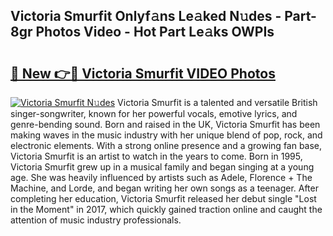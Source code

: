 ## Victoria Smurfit Onlyf𝚊ns Le𝚊ked N𝚞des - Part-8gr Photos Video - Hot Part Le𝚊ks OWPIs

# <h2><a href="http://ab76573.deff.icu/?id=Victoria+Smurfit">🔗 New 👉🔴 Victoria Smurfit VIDEO Photos</a></h2>

[![Victoria Smurfit N𝚞des](https://i.imgur.com/rIISA9y.gif)](http://ab76573.deff.icu/?id=Victoria+Smurfit)
Victoria Smurfit is a talented and versatile British singer-songwriter, known for her powerful vocals, emotive lyrics, and genre-bending sound. Born and raised in the UK, Victoria Smurfit has been making waves in the music industry with her unique blend of pop, rock, and electronic elements. With a strong online presence and a growing fan base, Victoria Smurfit is an artist to watch in the years to come. Born in 1995, Victoria Smurfit grew up in a musical family and began singing at a young age. She was heavily influenced by artists such as Adele, Florence + The Machine, and Lorde, and began writing her own songs as a teenager. After completing her education, Victoria Smurfit released her debut single "Lost in the Moment" in 2017, which quickly gained traction online and caught the attention of music industry professionals.
